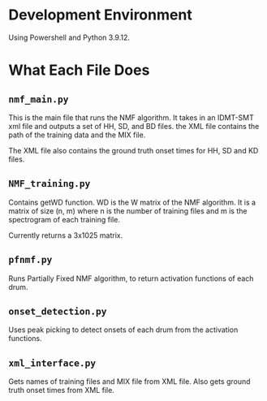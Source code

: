 # Development Environment
Using Powershell and Python 3.9.12.

# What Each File Does

## `nmf_main.py`

This is the main file that runs the NMF algorithm. It takes in an IDMT-SMT xml file and outputs a set of HH, SD, and BD files.
the XML file contains the path of the training data and the MIX file.

The XML file also contains the ground truth onset times for HH, SD and KD files.


## `NMF_training.py`

Contains getWD function. WD is the W matrix of the NMF algorithm. It is a matrix of size (n, m) where n is the number of training files and m is the spectrogram of each training file.

Currently returns a 3x1025 matrix.

## `pfnmf.py`

Runs Partially Fixed NMF algorithm, to return activation functions of each drum.

## `onset_detection.py`

Uses peak picking to detect onsets of each drum from the activation functions.

## `xml_interface.py`

Gets names of training files and MIX file from XML file.
Also gets ground truth onset times from XML file.

